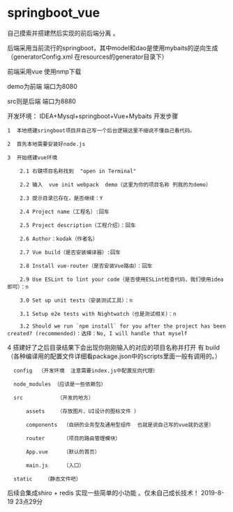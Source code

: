 # springboot_vue
  自己摸索并搭建然后实现的前后端分离 。
  
  后端采用当前流行的springboot，其中model和dao是使用mybaits的逆向生成（generatorConfig.xml  在resources的generator目录下）
  
  前端采用vue   使用nmp下载


demo为前端 端口为8080


src则是后端 端口为8880


开发环境：
  IDEA+Mysql+springboot+Vue+Mybaits
开发步骤

    1  本地搭建sringboot项目并自己写一个后台逻辑这里不细说不懂自己看代码。
    
    2  首先本地需要安装好node.js
    
    3  开始搭建vue环境
    
        2.1 右键项目名称找到  "open in Terminal"
        
        2.2 输入  vue init webpack  demo（这里为你的项目名称 列我的为demo）
        
        2.3 提示目录已存在，是否继续：Y
        
        2.4 Project name（工程名）:回车
        
        2.5 Project description（工程介绍）：回车
        
        2.6 Author：kodak（作者名）
        
        2.7 Vue build（是否安装编译器）:回车
        
        2.8 Install vue-router（是否安装Vue路由）：回车
        
        2.9 Use ESLint to lint your code（是否使用ESLint检查代码，我们使用idea即可）：n
        
        3.0 Set up unit tests（安装测试工具）：n
        
        3.1 Setup e2e tests with Nightwatch（也是测试相关）：n
        
        3.2 Should we run `npm install` for you after the project has been created? (recommended)：选择：No, I will handle that myself
        
4 搭建好了之后目录结果下会出现你刚刚输入的对应的项目名称并打开
    有
      build  （各种编译用的配置文件详细看package.json中的scripts里面一般有调用的。）
      
      config  （开发环境  注意需要index.js中配置反向代理）
      
      node_modules （应该是一些依赖包）
      
      src           （开发的地方）
      
          assets    （存放图片、UI设计的图标文件 ）
          
          components  （自研的业务型及通用型组件  也就是说自己写的vue就扔这里）
          
          router      （项目的路由管理模块）
          
          App.vue     （默认的首页）
          
          main.js     （入口）
          
      static    （静态文件吧）
        
  后续会集成shiro + redis 实现一些简单的小功能 。仅未自己成长技术！
  2019-8-19 23点29分
  
